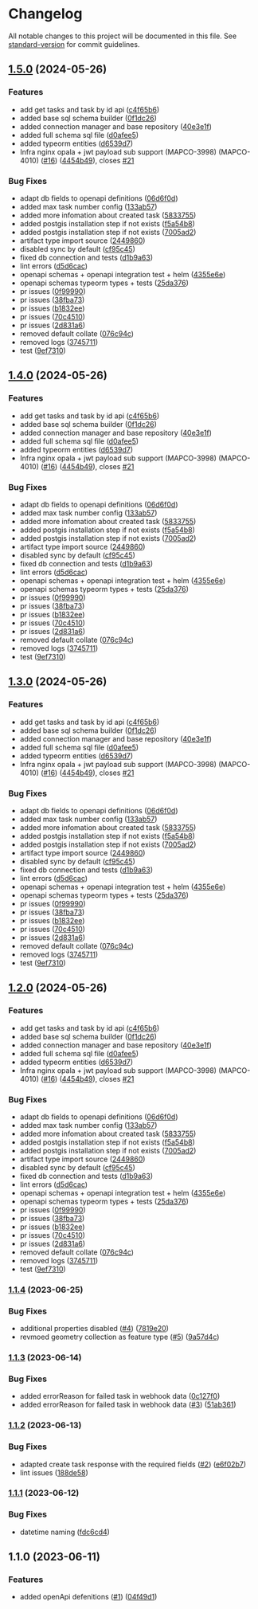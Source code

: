 # Changelog

All notable changes to this project will be documented in this file. See [standard-version](https://github.com/conventional-changelog/standard-version) for commit guidelines.

## [1.5.0](https://github.com/MapColonies/export-management/compare/v1.6.4...v1.5.0) (2024-05-26)


### Features

* add get tasks and task by id api ([c4f65b6](https://github.com/MapColonies/export-management/commit/c4f65b61c96e04b7bbe5c5f18df3d33ce010c298))
* added base sql schema builder ([0f1dc26](https://github.com/MapColonies/export-management/commit/0f1dc2609a162e390cd3fb37152ce4719fcc3325))
* added connection manager and base repository ([40e3e1f](https://github.com/MapColonies/export-management/commit/40e3e1f90a61a60f3fc0d4c25f352b4f0bfa0f5e))
* added full schema sql file ([d0afee5](https://github.com/MapColonies/export-management/commit/d0afee540b3111f3c4ebd91ddbac669ea8ea5354))
* added typeorm entities ([d6539d7](https://github.com/MapColonies/export-management/commit/d6539d7cf2cb155b0f5d0dfa6d35a3b7fc1d7a40))
* Infra nginx opala + jwt payload sub support (MAPCO-3998) (MAPCO-4010) ([#16](https://github.com/MapColonies/export-management/issues/16)) ([4454b49](https://github.com/MapColonies/export-management/commit/4454b4914d0d2134b9728cdcf14bd8e9868481a3)), closes [#21](https://github.com/MapColonies/export-management/issues/21)


### Bug Fixes

* adapt db fields to openapi definitions ([06d6f0d](https://github.com/MapColonies/export-management/commit/06d6f0d37f05f9dba392b2725ab27cccddeb4fd7))
* added max task number config ([133ab57](https://github.com/MapColonies/export-management/commit/133ab570b0b8603341522930f4161c06baac3618))
* added more infomation about created task ([5833755](https://github.com/MapColonies/export-management/commit/58337556edef69f149fb9fd454668e9f3ade34cf))
* added postgis installation step if not exists ([f5a54b8](https://github.com/MapColonies/export-management/commit/f5a54b8fa6957d941f9b09b847db04ae74d9f23c))
* added postgis installation step if not exists ([7005ad2](https://github.com/MapColonies/export-management/commit/7005ad2637b164fca92f5a0ed74bc228673744c2))
* artifact type import source ([2449860](https://github.com/MapColonies/export-management/commit/24498601db23a5a23fb621f1833a94b0afdf324c))
* disabled sync by default ([cf95c45](https://github.com/MapColonies/export-management/commit/cf95c45fcb0a5633bdc4d1f97098dbf7c7c56ea5))
* fixed db connection and tests ([d1b9a63](https://github.com/MapColonies/export-management/commit/d1b9a63f6a95d1f1e9c31e777c6b5ddd326e40c5))
* lint errors ([d5d6cac](https://github.com/MapColonies/export-management/commit/d5d6cacce492685d845ce32c56c832bf767007be))
* openapi schemas + openapi integration test + helm ([4355e6e](https://github.com/MapColonies/export-management/commit/4355e6ef99f83ee2e88d51e8e8c3a6fd3abd0515))
* openapi schemas typeorm types + tests ([25da376](https://github.com/MapColonies/export-management/commit/25da376ef4a334589a53f9674da540b3fd8b6187))
* pr issues ([0f99990](https://github.com/MapColonies/export-management/commit/0f99990104e3a0fda169788589c2ff0401e4994d))
* pr issues ([38fba73](https://github.com/MapColonies/export-management/commit/38fba73843c793f955ff1c86b73068f2166b5fc0))
* pr issues ([b1832ee](https://github.com/MapColonies/export-management/commit/b1832ee62ba89ce7d468d2e8007b28b9e3c404bd))
* pr issues ([70c4510](https://github.com/MapColonies/export-management/commit/70c4510144ae7116ab8b76c7f3f0eb2de6e4a64d))
* pr issues ([2d831a6](https://github.com/MapColonies/export-management/commit/2d831a65ec21eeef3e54a125ac175b3e1433db55))
* removed default collate ([076c94c](https://github.com/MapColonies/export-management/commit/076c94cc662847094b38e163749d3ca9eb8f0c51))
* removed logs ([3745711](https://github.com/MapColonies/export-management/commit/37457118c96e52fda9f8f583738c3f7355a2d4a3))
* test ([9ef7310](https://github.com/MapColonies/export-management/commit/9ef7310519af7fea6261b1db14093c3ebe8b4355))

## [1.4.0](https://github.com/MapColonies/export-management/compare/v1.6.4...v1.4.0) (2024-05-26)


### Features

* add get tasks and task by id api ([c4f65b6](https://github.com/MapColonies/export-management/commit/c4f65b61c96e04b7bbe5c5f18df3d33ce010c298))
* added base sql schema builder ([0f1dc26](https://github.com/MapColonies/export-management/commit/0f1dc2609a162e390cd3fb37152ce4719fcc3325))
* added connection manager and base repository ([40e3e1f](https://github.com/MapColonies/export-management/commit/40e3e1f90a61a60f3fc0d4c25f352b4f0bfa0f5e))
* added full schema sql file ([d0afee5](https://github.com/MapColonies/export-management/commit/d0afee540b3111f3c4ebd91ddbac669ea8ea5354))
* added typeorm entities ([d6539d7](https://github.com/MapColonies/export-management/commit/d6539d7cf2cb155b0f5d0dfa6d35a3b7fc1d7a40))
* Infra nginx opala + jwt payload sub support (MAPCO-3998) (MAPCO-4010) ([#16](https://github.com/MapColonies/export-management/issues/16)) ([4454b49](https://github.com/MapColonies/export-management/commit/4454b4914d0d2134b9728cdcf14bd8e9868481a3)), closes [#21](https://github.com/MapColonies/export-management/issues/21)


### Bug Fixes

* adapt db fields to openapi definitions ([06d6f0d](https://github.com/MapColonies/export-management/commit/06d6f0d37f05f9dba392b2725ab27cccddeb4fd7))
* added max task number config ([133ab57](https://github.com/MapColonies/export-management/commit/133ab570b0b8603341522930f4161c06baac3618))
* added more infomation about created task ([5833755](https://github.com/MapColonies/export-management/commit/58337556edef69f149fb9fd454668e9f3ade34cf))
* added postgis installation step if not exists ([f5a54b8](https://github.com/MapColonies/export-management/commit/f5a54b8fa6957d941f9b09b847db04ae74d9f23c))
* added postgis installation step if not exists ([7005ad2](https://github.com/MapColonies/export-management/commit/7005ad2637b164fca92f5a0ed74bc228673744c2))
* artifact type import source ([2449860](https://github.com/MapColonies/export-management/commit/24498601db23a5a23fb621f1833a94b0afdf324c))
* disabled sync by default ([cf95c45](https://github.com/MapColonies/export-management/commit/cf95c45fcb0a5633bdc4d1f97098dbf7c7c56ea5))
* fixed db connection and tests ([d1b9a63](https://github.com/MapColonies/export-management/commit/d1b9a63f6a95d1f1e9c31e777c6b5ddd326e40c5))
* lint errors ([d5d6cac](https://github.com/MapColonies/export-management/commit/d5d6cacce492685d845ce32c56c832bf767007be))
* openapi schemas + openapi integration test + helm ([4355e6e](https://github.com/MapColonies/export-management/commit/4355e6ef99f83ee2e88d51e8e8c3a6fd3abd0515))
* openapi schemas typeorm types + tests ([25da376](https://github.com/MapColonies/export-management/commit/25da376ef4a334589a53f9674da540b3fd8b6187))
* pr issues ([0f99990](https://github.com/MapColonies/export-management/commit/0f99990104e3a0fda169788589c2ff0401e4994d))
* pr issues ([38fba73](https://github.com/MapColonies/export-management/commit/38fba73843c793f955ff1c86b73068f2166b5fc0))
* pr issues ([b1832ee](https://github.com/MapColonies/export-management/commit/b1832ee62ba89ce7d468d2e8007b28b9e3c404bd))
* pr issues ([70c4510](https://github.com/MapColonies/export-management/commit/70c4510144ae7116ab8b76c7f3f0eb2de6e4a64d))
* pr issues ([2d831a6](https://github.com/MapColonies/export-management/commit/2d831a65ec21eeef3e54a125ac175b3e1433db55))
* removed default collate ([076c94c](https://github.com/MapColonies/export-management/commit/076c94cc662847094b38e163749d3ca9eb8f0c51))
* removed logs ([3745711](https://github.com/MapColonies/export-management/commit/37457118c96e52fda9f8f583738c3f7355a2d4a3))
* test ([9ef7310](https://github.com/MapColonies/export-management/commit/9ef7310519af7fea6261b1db14093c3ebe8b4355))

## [1.3.0](https://github.com/MapColonies/export-management/compare/v1.6.4...v1.3.0) (2024-05-26)


### Features

* add get tasks and task by id api ([c4f65b6](https://github.com/MapColonies/export-management/commit/c4f65b61c96e04b7bbe5c5f18df3d33ce010c298))
* added base sql schema builder ([0f1dc26](https://github.com/MapColonies/export-management/commit/0f1dc2609a162e390cd3fb37152ce4719fcc3325))
* added connection manager and base repository ([40e3e1f](https://github.com/MapColonies/export-management/commit/40e3e1f90a61a60f3fc0d4c25f352b4f0bfa0f5e))
* added full schema sql file ([d0afee5](https://github.com/MapColonies/export-management/commit/d0afee540b3111f3c4ebd91ddbac669ea8ea5354))
* added typeorm entities ([d6539d7](https://github.com/MapColonies/export-management/commit/d6539d7cf2cb155b0f5d0dfa6d35a3b7fc1d7a40))
* Infra nginx opala + jwt payload sub support (MAPCO-3998) (MAPCO-4010) ([#16](https://github.com/MapColonies/export-management/issues/16)) ([4454b49](https://github.com/MapColonies/export-management/commit/4454b4914d0d2134b9728cdcf14bd8e9868481a3)), closes [#21](https://github.com/MapColonies/export-management/issues/21)


### Bug Fixes

* adapt db fields to openapi definitions ([06d6f0d](https://github.com/MapColonies/export-management/commit/06d6f0d37f05f9dba392b2725ab27cccddeb4fd7))
* added max task number config ([133ab57](https://github.com/MapColonies/export-management/commit/133ab570b0b8603341522930f4161c06baac3618))
* added more infomation about created task ([5833755](https://github.com/MapColonies/export-management/commit/58337556edef69f149fb9fd454668e9f3ade34cf))
* added postgis installation step if not exists ([f5a54b8](https://github.com/MapColonies/export-management/commit/f5a54b8fa6957d941f9b09b847db04ae74d9f23c))
* added postgis installation step if not exists ([7005ad2](https://github.com/MapColonies/export-management/commit/7005ad2637b164fca92f5a0ed74bc228673744c2))
* artifact type import source ([2449860](https://github.com/MapColonies/export-management/commit/24498601db23a5a23fb621f1833a94b0afdf324c))
* disabled sync by default ([cf95c45](https://github.com/MapColonies/export-management/commit/cf95c45fcb0a5633bdc4d1f97098dbf7c7c56ea5))
* fixed db connection and tests ([d1b9a63](https://github.com/MapColonies/export-management/commit/d1b9a63f6a95d1f1e9c31e777c6b5ddd326e40c5))
* lint errors ([d5d6cac](https://github.com/MapColonies/export-management/commit/d5d6cacce492685d845ce32c56c832bf767007be))
* openapi schemas + openapi integration test + helm ([4355e6e](https://github.com/MapColonies/export-management/commit/4355e6ef99f83ee2e88d51e8e8c3a6fd3abd0515))
* openapi schemas typeorm types + tests ([25da376](https://github.com/MapColonies/export-management/commit/25da376ef4a334589a53f9674da540b3fd8b6187))
* pr issues ([0f99990](https://github.com/MapColonies/export-management/commit/0f99990104e3a0fda169788589c2ff0401e4994d))
* pr issues ([38fba73](https://github.com/MapColonies/export-management/commit/38fba73843c793f955ff1c86b73068f2166b5fc0))
* pr issues ([b1832ee](https://github.com/MapColonies/export-management/commit/b1832ee62ba89ce7d468d2e8007b28b9e3c404bd))
* pr issues ([70c4510](https://github.com/MapColonies/export-management/commit/70c4510144ae7116ab8b76c7f3f0eb2de6e4a64d))
* pr issues ([2d831a6](https://github.com/MapColonies/export-management/commit/2d831a65ec21eeef3e54a125ac175b3e1433db55))
* removed default collate ([076c94c](https://github.com/MapColonies/export-management/commit/076c94cc662847094b38e163749d3ca9eb8f0c51))
* removed logs ([3745711](https://github.com/MapColonies/export-management/commit/37457118c96e52fda9f8f583738c3f7355a2d4a3))
* test ([9ef7310](https://github.com/MapColonies/export-management/commit/9ef7310519af7fea6261b1db14093c3ebe8b4355))

## [1.2.0](https://github.com/MapColonies/export-management/compare/v1.6.4...v1.2.0) (2024-05-26)


### Features

* add get tasks and task by id api ([c4f65b6](https://github.com/MapColonies/export-management/commit/c4f65b61c96e04b7bbe5c5f18df3d33ce010c298))
* added base sql schema builder ([0f1dc26](https://github.com/MapColonies/export-management/commit/0f1dc2609a162e390cd3fb37152ce4719fcc3325))
* added connection manager and base repository ([40e3e1f](https://github.com/MapColonies/export-management/commit/40e3e1f90a61a60f3fc0d4c25f352b4f0bfa0f5e))
* added full schema sql file ([d0afee5](https://github.com/MapColonies/export-management/commit/d0afee540b3111f3c4ebd91ddbac669ea8ea5354))
* added typeorm entities ([d6539d7](https://github.com/MapColonies/export-management/commit/d6539d7cf2cb155b0f5d0dfa6d35a3b7fc1d7a40))
* Infra nginx opala + jwt payload sub support (MAPCO-3998) (MAPCO-4010) ([#16](https://github.com/MapColonies/export-management/issues/16)) ([4454b49](https://github.com/MapColonies/export-management/commit/4454b4914d0d2134b9728cdcf14bd8e9868481a3)), closes [#21](https://github.com/MapColonies/export-management/issues/21)


### Bug Fixes

* adapt db fields to openapi definitions ([06d6f0d](https://github.com/MapColonies/export-management/commit/06d6f0d37f05f9dba392b2725ab27cccddeb4fd7))
* added max task number config ([133ab57](https://github.com/MapColonies/export-management/commit/133ab570b0b8603341522930f4161c06baac3618))
* added more infomation about created task ([5833755](https://github.com/MapColonies/export-management/commit/58337556edef69f149fb9fd454668e9f3ade34cf))
* added postgis installation step if not exists ([f5a54b8](https://github.com/MapColonies/export-management/commit/f5a54b8fa6957d941f9b09b847db04ae74d9f23c))
* added postgis installation step if not exists ([7005ad2](https://github.com/MapColonies/export-management/commit/7005ad2637b164fca92f5a0ed74bc228673744c2))
* artifact type import source ([2449860](https://github.com/MapColonies/export-management/commit/24498601db23a5a23fb621f1833a94b0afdf324c))
* disabled sync by default ([cf95c45](https://github.com/MapColonies/export-management/commit/cf95c45fcb0a5633bdc4d1f97098dbf7c7c56ea5))
* fixed db connection and tests ([d1b9a63](https://github.com/MapColonies/export-management/commit/d1b9a63f6a95d1f1e9c31e777c6b5ddd326e40c5))
* lint errors ([d5d6cac](https://github.com/MapColonies/export-management/commit/d5d6cacce492685d845ce32c56c832bf767007be))
* openapi schemas + openapi integration test + helm ([4355e6e](https://github.com/MapColonies/export-management/commit/4355e6ef99f83ee2e88d51e8e8c3a6fd3abd0515))
* openapi schemas typeorm types + tests ([25da376](https://github.com/MapColonies/export-management/commit/25da376ef4a334589a53f9674da540b3fd8b6187))
* pr issues ([0f99990](https://github.com/MapColonies/export-management/commit/0f99990104e3a0fda169788589c2ff0401e4994d))
* pr issues ([38fba73](https://github.com/MapColonies/export-management/commit/38fba73843c793f955ff1c86b73068f2166b5fc0))
* pr issues ([b1832ee](https://github.com/MapColonies/export-management/commit/b1832ee62ba89ce7d468d2e8007b28b9e3c404bd))
* pr issues ([70c4510](https://github.com/MapColonies/export-management/commit/70c4510144ae7116ab8b76c7f3f0eb2de6e4a64d))
* pr issues ([2d831a6](https://github.com/MapColonies/export-management/commit/2d831a65ec21eeef3e54a125ac175b3e1433db55))
* removed default collate ([076c94c](https://github.com/MapColonies/export-management/commit/076c94cc662847094b38e163749d3ca9eb8f0c51))
* removed logs ([3745711](https://github.com/MapColonies/export-management/commit/37457118c96e52fda9f8f583738c3f7355a2d4a3))
* test ([9ef7310](https://github.com/MapColonies/export-management/commit/9ef7310519af7fea6261b1db14093c3ebe8b4355))

### [1.1.4](https://github.com/MapColonies/export-management/compare/v1.1.3...v1.1.4) (2023-06-25)


### Bug Fixes

* additional properties disabled ([#4](https://github.com/MapColonies/export-management/issues/4)) ([7819e20](https://github.com/MapColonies/export-management/commit/7819e207877efc6e5ee57af34e40cec6a46eed2f))
* revmoed geometry collection as feature type ([#5](https://github.com/MapColonies/export-management/issues/5)) ([9a57d4c](https://github.com/MapColonies/export-management/commit/9a57d4c3226c3a19dc0b26e47200a1fcbda011e1))

### [1.1.3](https://github.com/MapColonies/export-management/compare/v1.1.2...v1.1.3) (2023-06-14)


### Bug Fixes

* added errorReason for failed task in webhook data ([0c127f0](https://github.com/MapColonies/export-management/commit/0c127f0ab35f3d120348f7f531787b62409fd1ff))
* added errorReason for failed task in webhook data ([#3](https://github.com/MapColonies/export-management/issues/3)) ([51ab361](https://github.com/MapColonies/export-management/commit/51ab361121cd5503212fce25d313e9f252fcaede))

### [1.1.2](https://github.com/MapColonies/export-management/compare/v1.1.1...v1.1.2) (2023-06-13)


### Bug Fixes

* adapted create task response with the required fields ([#2](https://github.com/MapColonies/export-management/issues/2)) ([e6f02b7](https://github.com/MapColonies/export-management/commit/e6f02b7b7006901fdfb61e2983098e23a269d7cf))
* lint issues ([188de58](https://github.com/MapColonies/export-management/commit/188de5815853250eebea750678e02154f352d404))

### [1.1.1](https://github.com/MapColonies/export-management/compare/v1.1.0...v1.1.1) (2023-06-12)


### Bug Fixes

* datetime naming ([fdc6cd4](https://github.com/MapColonies/export-management/commit/fdc6cd4f6dfa687c0fa31bee3a1e1abf347fb01c))

## 1.1.0 (2023-06-11)


### Features

* added openApi defenitions ([#1](https://github.com/MapColonies/export-management/issues/1)) ([04f49d1](https://github.com/MapColonies/export-management/commit/04f49d1c984c8ad63f4035c5753b3262b3ae6a0b))
